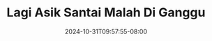 --- 
title: "Lagi Asik Santai Malah Di Ganggu"
description: "nonton bokep Lagi Asik Santai Malah Di Ganggu simontox full new"
date: 2024-10-31T09:57:55-08:00
file_code: "l5vlweg3qd78"
draft: false
cover: "oaotjjzjna88g7ye.jpg"
tags: ["Lagi", "Asik", "Santai", "Malah", "Ganggu", "bokep-indo", "bokep-viral", "bokep-ig"]
length: 501
fld_id: "1413979"
foldername: "adik kakak ewe manja"
categories: ["adik kakak ewe manja"]
views: 47
---